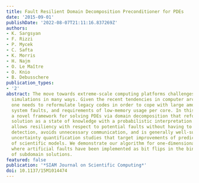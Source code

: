 ```yaml
---
title: Fault Resilient Domain Decomposition Preconditioner for PDEs
date: '2015-09-01'
publishDate: '2022-08-07T21:11:16.837269Z'
authors:
- K. Sargsyan
- F. Rizzi
- P. Mycek
- C. Safta
- K. Morris
- H. Najm
- O. Le Maître
- O. Knio
- B. Debusschere
publication_types:
- '2'
abstract: The move towards extreme-scale computing platforms challenges scientific
  simulations in many ways. Given the recent tendencies in computer architecture development,
  one needs to reformulate legacy codes in order to cope with large amounts of communication,
  system faults, and requirements of low-memory usage per core. In this work, we develop
  a novel framework for solving PDEs via domain decomposition that reformulates the
  solution as a state of knowledge with a probabilistic interpretation. Such reformulation
  allows resiliency with respect to potential faults without having to apply fault
  detection, avoids unnecessary communication, and is generally well-suited for rigorous
  uncertainty quantification studies that target improvements of predictive fidelity
  of scientific models. We demonstrate our algorithm for one-dimensional PDE examples
  where artificial faults have been implemented as bit flips in the binary representation
  of subdomain solutions.
featured: false
publication: '*SIAM Journal on Scientific Computing*'
doi: 10.1137/15M1014474
---
```


